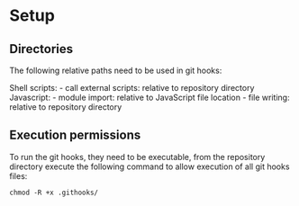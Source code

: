 # Setup

## Directories

The following relative paths need to be used in git hooks:

Shell scripts: 
    - call external scripts: relative to repository directory
Javascript:
    - module import: relative to JavaScript file location
    - file writing: relative to repository directory

## Execution permissions
To run the git hooks, they need to be executable, from the repository directory execute the following command to 
allow execution of all git hooks files: 

```
chmod -R +x .githooks/
```
